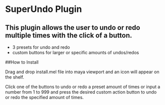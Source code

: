 # SuperUndo Plugin

## This plugin allows the user to undo or redo multiple times with the click of a button.

* 3 presets for undo and redo
* custom buttons for larger or specific amounts of undos/redos

##How to Install

Drag and drop install.mel file into maya viewport and an icon will appear on the shelf.

Click one of the buttons to undo or redo a preset amount of times or
input a number from 1 to 999 and press the desired custom action button to undo or redo the specified amount of times.
